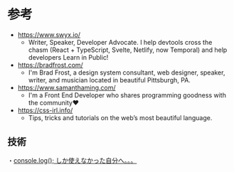 #  参考
- https://www.swyx.io/
    - Writer, Speaker, Developer Advocate. I help devtools cross the chasm (React + TypeScript, Svelte, Netlify, now Temporal) and help developers Learn in Public!
- https://bradfrost.com/
    - I'm Brad Frost, a design system consultant, web designer, speaker, writer, and musician located in beautiful Pittsburgh, PA.
- https://www.samanthaming.com/
    - I'm a Front End Developer who shares programming goodness with the
community❤
- https://css-irl.info/
    - Tips, tricks and tutorials on the web’s most beautiful language.

## 技術
・[console.log(); しか使えなかった自分へ。。。](https://qiita.com/ashketcham/items/06e50b3f7f6238d9b51b#consoletable)